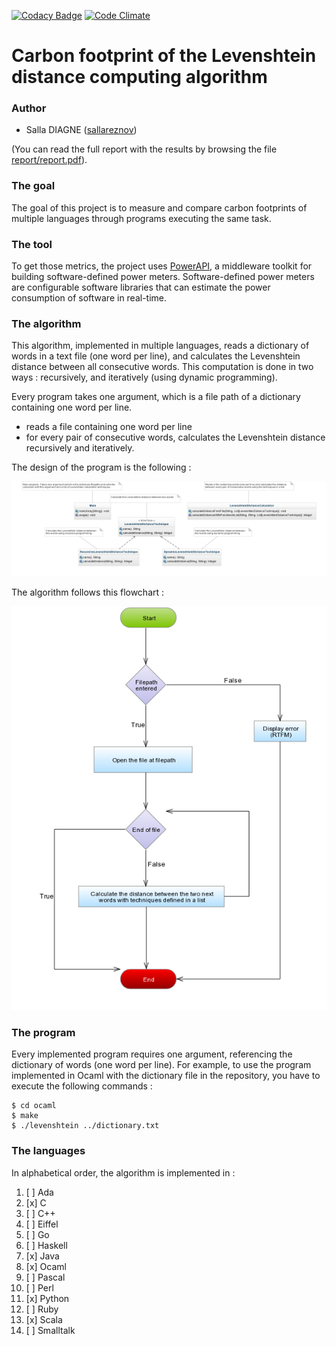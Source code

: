 [![Codacy Badge](https://api.codacy.com/project/badge/grade/315d9a57d7284a9d868d933114ddc8f0)](https://www.codacy.com/app/sallareznov/gc-levenshtein)
[![Code Climate](https://codeclimate.com/github/sallareznov/gc-levenshtein/badges/gpa.svg)](https://codeclimate.com/github/sallareznov/gc-levenshtein)

# Carbon footprint of the Levenshtein distance computing algorithm

### Author
* Salla DIAGNE ([sallareznov](https://github.com/sallareznov))

(You can read the full report with the results by browsing the file [report/report.pdf](https://github.com/sallareznov/gc-levenshtein/blob/master/report/report.pdf)).

### The goal

The goal of this project is to measure and compare carbon footprints of multiple languages through programs executing the same task.

### The tool
To get those metrics, the project uses [PowerAPI](http://powerapi.org), a middleware toolkit for building software-defined power meters. Software-defined power meters are configurable software libraries that can estimate the power consumption of software in real-time.

### The algorithm
This algorithm, implemented in multiple languages, reads a dictionary of words in a text file (one word per line), and calculates the Levenshtein distance between all consecutive words. This computation is done in two ways : recursively, and iteratively (using dynamic programming).

Every program takes one argument, which is a file path of a dictionary containing one word per line.
* reads a file containing one word per line
* for every pair of consecutive words, calculates the Levenshtein distance recursively and iteratively.

The design of the program is the following :

![UML](uml.png)

The algorithm follows this flowchart :

![FlowChart](flowchart.png)

### The program

Every implemented program requires one argument, referencing the dictionary of words (one word per line). For example, to use the program implemented in Ocaml with the dictionary file in the repository, you have to execute the following commands :

```
$ cd ocaml
$ make
$ ./levenshtein ../dictionary.txt
```

### The languages
In alphabetical order, the algorithm is implemented in :

1. [ ] Ada
2. [x] C
3. [ ] C++
4. [ ] Eiffel
5. [ ] Go
6. [ ] Haskell
7. [x] Java
8. [x] Ocaml
9. [ ] Pascal
10. [ ] Perl
11. [x] Python
12. [ ] Ruby
13. [x] Scala
14. [ ] Smalltalk
